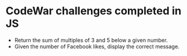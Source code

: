 # CodeWar challenges completed in JS

* Return the sum of multiples of 3 and 5 below a given number. 
* Given the number of Facebook likes, display the correct message. 
